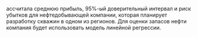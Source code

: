 ассчитала среднюю прибыль, 95%-ый доверительный интервал и риск убытков для нефтедобывающей компании, которая планирует разработку скважин в одном из регионов. Для оценки запасов нефти компания будет использовать модель линейной регрессии.

